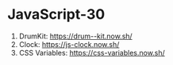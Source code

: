 # JavaScript-30

1. DrumKit: https://drum--kit.now.sh/
2. Clock: https://js-clock.now.sh/
3. CSS Variables: https://css-variables.now.sh/
